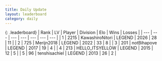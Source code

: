 ```yaml
---
title: Daily Update
layout: leaderboard
category: daily
---
```


{: .leaderboard}
| Rank | LV | Player | Division | Elo | Wins | Losses |
| --- | --- | --- | --- | --- | --- | --- |
| <span data-change="2">1</span> | 2215 | <span title="ID: 164871">KawashiroNitori</span> | LEGEND | <span data-change="15">2026</span> | <span data-change="6">28</span> | <span data-change="3">11</span> |
| <span data-change="-1">2</span> | 725 | <span title="ID: 489101">Merijn2018</span> | LEGEND | <span data-change="0">2022</span> | <span data-change="0">33</span> | <span data-change="0">8</span> |
| <span data-change="-1">3</span> | 201 | <span title="ID: 413682">notBihapove</span> | LEGEND | <span data-change="0">2017</span> | <span data-change="0">19</span> | <span data-change="0">4</span> |
| <span data-change="10">4</span> | 213 | <span title="ID: 528147">HELLO_ITSYELLOW</span> | LEGEND | <span data-change="43">2015</span> | <span data-change="5">12</span> | <span data-change="0">5</span> |
| <span data-change="-">5</span> | 96 | <span title="ID: 207968">tenshisachiel</span> | LEGEND | <span data-change="-">2013</span> | <span data-change="-">26</span> | <span data-change="-">2</span> |